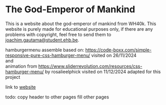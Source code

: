 # The God-Emperor of Mankind

This is a website about the god-emperor of mankind from WH40k. This website is purely made for educational purposes only, if there are any problems with copyright, feel free to send them to joachim.gautama@student.ehb.be.

hamburgermenu assemble based on:
https://code-boxx.com/simple-responsive-pure-css-hamburger-menu/
visited on 26/11/2024<br>
and<br>
animation from https://www.sliderrevolution.com/resources/css-hamburger-menu/ by rosalieelphick
visited on 11/12/2024
adapted for this project

link to [website](https://ehb-mct.github.io/web1-courseproject-JoachimGautama/)

todo:
copy header to other pages
fill other pages
